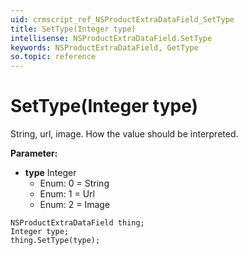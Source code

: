 ```yaml
---
uid: crmscript_ref_NSProductExtraDataField_SetType
title: SetType(Integer type)
intellisense: NSProductExtraDataField.SetType
keywords: NSProductExtraDataField, GetType
so.topic: reference
---
```


# SetType(Integer type)

String, url, image. How the value should be interpreted.

**Parameter:** 
 - **type** Integer
     - Enum: 0 = String 
     - Enum: 1 = Url 
     - Enum: 2 = Image 

```crmscript
NSProductExtraDataField thing;
Integer type;
thing.SetType(type);
```

